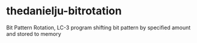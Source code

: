 # thedanielju-bitrotation
Bit Pattern Rotation, LC-3 program shifting bit pattern by specified amount and stored to memory
